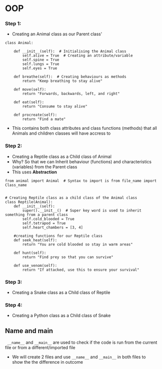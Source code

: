 # OOP
### Step 1:
- Creating an Animal class as our Parent class'
```
class Animal:

    def __init__(self):  # Initialising the Animal class
        self.alive = True  # Creating an attribute/variable
        self.spine = True
        self.lungs = True
        self.eyes = True

    def breathe(self):  # Creating behaviours as methods
        return "Keep breathing to stay alive"

    def move(self):
        return "Forwards, backwards, left, and right"

    def eat(self):
        return "Consume to stay alive"

    def procreate(self):
        return "Find a mate"
```
- This contains both class attributes and class functions (methods) that all Animals
and children classes will have accress to
### Step 2:
- Creating a Reptile class as a Child class of Animal
- Why? So that we can Inherit behaviour (functions) and characteristics (variables) from the Parent class
- This uses **Abstraction**
```
from animal import Animal  # Syntax to import is from file_name import Class_name


# Creating Reptile class as a child class of the Animal class
class Reptile(Animal):
    def __init__(self):
        super().__init__()  # Super key word is used to inherit something from a parent class
        self.cold_blooded = True
        self.tetrapod = True
        self.heart_chambers = [3, 4]

    #creating functions for our Reptile class
    def seek_heat(self):
        return "You are cold blooded so stay in warm areas"

    def hunt(self):
        return "Find prey so that you can survive"

    def use_venom(self):
        return "If attacked, use this to ensure your survival"
```
### Step 3:
- Creating a Snake class as a Child class of Reptile
### Step 4:
- Creating a Python class as a Child class of Snake
## Name and main
``` __name__``` and ```__main__``` are used to check if the code is run from the current file
or from a different/imported file
- We will create 2 files and use ```__name__``` and ```__main__``` in both files to show the
the difference in outcome
